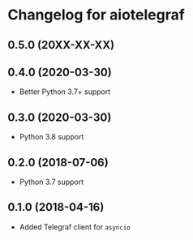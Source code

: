 # Changelog for aiotelegraf

## 0.5.0 (20XX-XX-XX)

## 0.4.0 (2020-03-30)

- Better Python 3.7+ support

## 0.3.0 (2020-03-30)

- Python 3.8 support

## 0.2.0 (2018-07-06)

- Python 3.7 support

## 0.1.0 (2018-04-16)

- Added Telegraf client for `asyncio`

